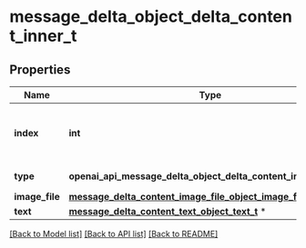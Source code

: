 # message_delta_object_delta_content_inner_t

## Properties
Name | Type | Description | Notes
------------ | ------------- | ------------- | -------------
**index** | **int** | The index of the content part in the message. | 
**type** | **openai_api_message_delta_object_delta_content_inner_TYPE_e** | Always &#x60;image_file&#x60;. | 
**image_file** | [**message_delta_content_image_file_object_image_file_t**](message_delta_content_image_file_object_image_file.md) \* |  | [optional] 
**text** | [**message_delta_content_text_object_text_t**](message_delta_content_text_object_text.md) \* |  | [optional] 

[[Back to Model list]](../README.md#documentation-for-models) [[Back to API list]](../README.md#documentation-for-api-endpoints) [[Back to README]](../README.md)


